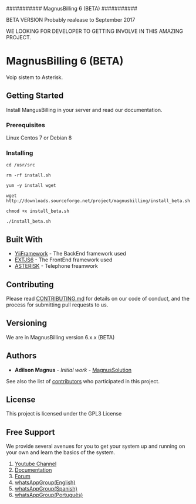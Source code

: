 ###########
MagnusBilling 6 (BETA)
###########

BETA VERSION Probably realease to September 2017

WE LOOKING FOR DEVELOPER TO  GETTING INVOLVE IN THIS AMAZING PROJECT.


# MagnusBilling 6 (BETA)

Voip sistem to Asterisk.

## Getting Started

Install MangusBilling in your server and read our documentation.

### Prerequisites

Linux Centos 7 or Debian 8


### Installing
```
cd /usr/src

rm -rf install.sh

yum -y install wget 

wget http://downloads.sourceforge.net/project/magnusbilling/install_beta.sh

chmod +x install_beta.sh

./install_beta.sh
```


## Built With

* [YiiFramework](http://www.yiiframework.com) - The BackEnd framework used
* [EXTJS6](https://www.sencha.com/products/extjs) - The FrontEnd framework used
* [ASTERISK](http://www.asterisk.org) - Telephone freamwork

## Contributing

Please read [CONTRIBUTING.md](https://github.com/magnussolution/magnusbilling6/blob/master/CONTRIBUTING.md) for details on our code of conduct, and the process for submitting pull requests to us.

## Versioning

We are in MagnusBilling version 6.x.x (BETA)

## Authors

* **Adilson Magnus** - *Initial work* - [MagnusSolution](https://magnussolution.com)

See also the list of [contributors](https://github.com/magnussolution/magnusbilling6/contributors) who participated in this project.

## License

This project is licensed under the GPL3 License

Free Support
--------------------------------------
We provide several avenues for you to get your system up and running on your own and learn the basics of the system.

1. [Youtube Channel](https://www.youtube.com/channel/UCish_6Lxfkh29n4CLVEd90Q)
2. [Documentation](http://docs.magnusbilling.com)
3. [Forum](https://www.magnusbilling.com/forum-en.html)
4. [whatsAppGroup(English)](https://chat.whatsapp.com/FSuvl7QdQSQFlIdv34Y8R8)
5. [whatsAppGroup(Spanish)](https://chat.whatsapp.com/DMrcSYWKRzO76wHgqWuXnU)
6. [whatsAppGroup(Português)](https://chat.whatsapp.com/1mZuFSW89f8FP2SGmaMZxQ)
